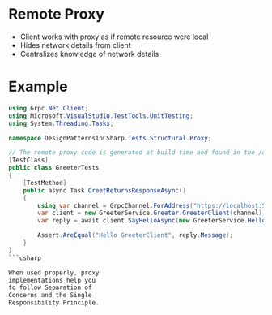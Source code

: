 # Remote Proxy

- Client works with proxy as if remote resource were local
- Hides network details from client
- Centralizes knowledge of network details


# Example

```csharp
using Grpc.Net.Client;
using Microsoft.VisualStudio.TestTools.UnitTesting;
using System.Threading.Tasks;

namespace DesignPatternsInCSharp.Tests.Structural.Proxy;

// The remote proxy code is generated at build time and found in the /obj/Debug folder
[TestClass]
public class GreeterTests
{
    [TestMethod]
    public async Task GreetReturnsResponseAsync()
    {
        using var channel = GrpcChannel.ForAddress("https://localhost:5001");
        var client = new GreeterService.Greeter.GreeterClient(channel);
        var reply = await client.SayHelloAsync(new GreeterService.HelloRequest { Name = "GreeterClient" });

        Assert.AreEqual("Hello GreeterClient", reply.Message);
    }
}
```csharp

When used properly, proxy 
implementations help you 
to follow Separation of 
Concerns and the Single 
Responsibility Principle.
